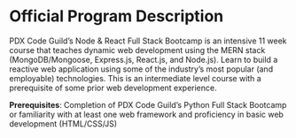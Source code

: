 # Official Program Description

PDX Code Guild’s Node & React Full Stack Bootcamp is an intensive 11 week course that
teaches dynamic web development using the MERN stack (MongoDB/Mongoose, Express.js,
React.js, and Node.js). Learn to build a reactive web application using some of the industry’s
most popular (and employable) technologies. This is an intermediate level course with a
prerequisite of some prior web development experience.

**Prerequisites**: Completion of PDX Code Guild’s Python Full Stack Bootcamp or familiarity with
at least one web framework and proficiency in basic web development (HTML/CSS/JS)
